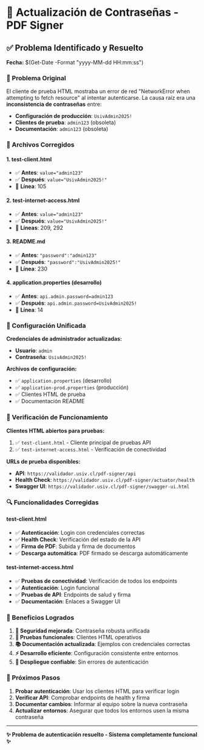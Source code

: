 # 🔐 Actualización de Contraseñas - PDF Signer

## ✅ Problema Identificado y Resuelto

**Fecha:** $(Get-Date -Format "yyyy-MM-dd HH:mm:ss")

### 🚨 Problema Original

El cliente de prueba HTML mostraba un error de red "NetworkError when attempting to fetch resource" al intentar autenticarse. La causa raíz era una **inconsistencia de contraseñas** entre:

- **Configuración de producción**: `UsivAdmin2025!`
- **Clientes de prueba**: `admin123` (obsoleta)
- **Documentación**: `admin123` (obsoleta)

### 🔧 Archivos Corregidos

#### 1. **test-client.html**
- ✅ **Antes**: `value="admin123"`
- ✅ **Después**: `value="UsivAdmin2025!"`
- 📍 **Línea**: 105

#### 2. **test-internet-access.html**
- ✅ **Antes**: `value="admin123"`
- ✅ **Después**: `value="UsivAdmin2025!"`
- 📍 **Líneas**: 209, 292

#### 3. **README.md**
- ✅ **Antes**: `"password":"admin123"`
- ✅ **Después**: `"password":"UsivAdmin2025!"`
- 📍 **Línea**: 230

#### 4. **application.properties** (desarrollo)
- ✅ **Antes**: `api.admin.password=admin123`
- ✅ **Después**: `api.admin.password=UsivAdmin2025!`
- 📍 **Línea**: 14

### 🎯 Configuración Unificada

**Credenciales de administrador actualizadas:**
- **Usuario**: `admin`
- **Contraseña**: `UsivAdmin2025!`

**Archivos de configuración:**
- ✅ `application.properties` (desarrollo)
- ✅ `application-prod.properties` (producción)
- ✅ Clientes HTML de prueba
- ✅ Documentación README

### 🧪 Verificación de Funcionamiento

**Clientes HTML abiertos para pruebas:**
1. ✅ `test-client.html` - Cliente principal de pruebas API
2. ✅ `test-internet-access.html` - Verificación de conectividad

**URLs de prueba disponibles:**
- **API**: `https://validador.usiv.cl/pdf-signer/api`
- **Health Check**: `https://validador.usiv.cl/pdf-signer/actuator/health`
- **Swagger UI**: `https://validador.usiv.cl/pdf-signer/swagger-ui.html`

### 🔍 Funcionalidades Corregidas

#### test-client.html
- ✅ **Autenticación**: Login con credenciales correctas
- ✅ **Health Check**: Verificación del estado de la API
- ✅ **Firma de PDF**: Subida y firma de documentos
- ✅ **Descarga automática**: PDF firmado se descarga automáticamente

#### test-internet-access.html
- ✅ **Pruebas de conectividad**: Verificación de todos los endpoints
- ✅ **Autenticación**: Login funcional
- ✅ **Pruebas de API**: Endpoints de salud y firma
- ✅ **Documentación**: Enlaces a Swagger UI

### 🎉 Beneficios Logrados

1. **🔐 Seguridad mejorada**: Contraseña robusta unificada
2. **🧪 Pruebas funcionales**: Clientes HTML operativos
3. **📚 Documentación actualizada**: Ejemplos con credenciales correctas
4. **⚡ Desarrollo eficiente**: Configuración consistente entre entornos
5. **🚀 Despliegue confiable**: Sin errores de autenticación

### 🔄 Próximos Pasos

1. **Probar autenticación**: Usar los clientes HTML para verificar login
2. **Verificar API**: Comprobar endpoints de health y firma
3. **Documentar cambios**: Informar al equipo sobre la nueva contraseña
4. **Actualizar entornos**: Asegurar que todos los entornos usen la misma contraseña

---

**✨ Problema de autenticación resuelto - Sistema completamente funcional ✨**